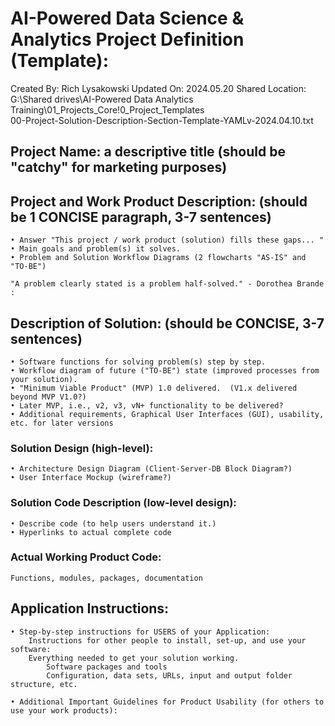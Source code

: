 # AI-Powered Data Science & Analytics Project Definition (Template):

Created By: Rich Lysakowski
Updated On: 2024.05.20
Shared Location:  G:\Shared drives\AI-Powered Data Analytics Training\01_Projects_Core\!0_Project_Templates\
    00-Project-Solution-Description-Section-Template-YAMLv-2024.04.10.txt

## Project Name: a descriptive title (should be "catchy" for marketing purposes)

## Project and Work Product Description:  (should be 1 CONCISE paragraph, 3-7 sentences)
	• Answer "This project / work product (solution) fills these gaps... "
	• Main goals and problem(s) it solves.
	• Problem and Solution Workflow Diagrams (2 flowcharts "AS-IS" and "TO-BE")

    "A problem clearly stated is a problem half-solved." - Dorothea Brande :


## Description of Solution:  (should be CONCISE, 3-7 sentences)
	• Software functions for solving problem(s) step by step.
	• Workflow diagram of future ("TO-BE") state (improved processes from your solution).
	• "Minimum Viable Product" (MVP) 1.0 delivered.  (V1.x delivered beyond MVP V1.0?)
	• Later MVP, i.e., v2, v3, vN+ functionality to be delivered? 
    • Additional requirements, Graphical User Interfaces (GUI), usability, etc. for later versions
    
### Solution Design (high-level):
    • Architecture Design Diagram (Client-Server-DB Block Diagram?) 
    • User Interface Mockup (wireframe?)

### Solution Code Description (low-level design): 
	• Describe code (to help users understand it.)
	• Hyperlinks to actual complete code  

### Actual Working Product Code: 
    Functions, modules, packages, documentation 
    
## Application Instructions:

    • Step-by-step instructions for USERS of your Application:
        Instructions for other people to install, set-up, and use your software:
        Everything needed to get your solution working.   
            Software packages and tools
            Configuration, data sets, URLs, input and output folder structure, etc. 
        
    • Additional Important Guidelines for Product Usability (for others to use your work products):


